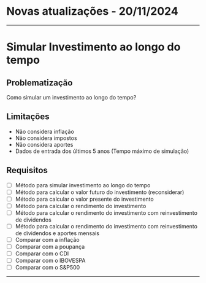 # Novas atualizações - 20/11/2024
----
# Simular Investimento ao longo do tempo

## Problematização
Como simular um investimento ao longo do tempo?

## Limitações
- Não considera inflação
- Não considera impostos
- Não considera aportes
- Dados de entrada dos últimos 5 anos (Tempo máximo de simulação)

## Requisitos

- [ ] Método para simular investimento ao longo do tempo
- [ ] Método para calcular o valor futuro do investimento (reconsiderar)
- [ ] Método para calcular o valor presente do investimento
- [ ] Método para calcular o rendimento do investimento
- [ ] Método para calcular o rendimento do investimento com reinvestimento de dividendos
- [ ] Método para calcular o rendimento do investimento com reinvestimento de dividendos e aportes mensais
- [ ] Comparar com a inflação
- [ ] Comparar com a poupança
- [ ] Comparar com o CDI
- [ ] Comparar com o IBOVESPA
- [ ] Comparar com o S&P500
----